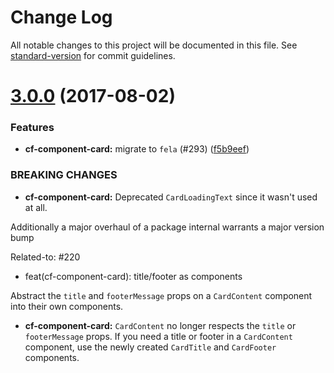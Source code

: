 # Change Log

All notable changes to this project will be documented in this file.
See [standard-version](https://github.com/conventional-changelog/standard-version) for commit guidelines.

<a name="3.0.0"></a>
# [3.0.0](https://github.com/cloudflare/cf-ui/compare/cf-component-card@2.1.1...cf-component-card@3.0.0) (2017-08-02)


### Features

* **cf-component-card:** migrate to `fela` (#293) ([f5b9eef](https://github.com/cloudflare/cf-ui/commit/f5b9eef))


### BREAKING CHANGES

* **cf-component-card:** Deprecated `CardLoadingText` since it wasn't used at
all.

Additionally a major overhaul of a package internal warrants a major
version bump

Related-to: #220

* feat(cf-component-card): title/footer as components

Abstract the `title` and `footerMessage` props on a `CardContent`
component into their own components.
* **cf-component-card:** `CardContent` no longer respects the `title` or
`footerMessage` props. If you need a title or footer in a `CardContent`
component, use the newly created `CardTitle` and `CardFooter`
components.

